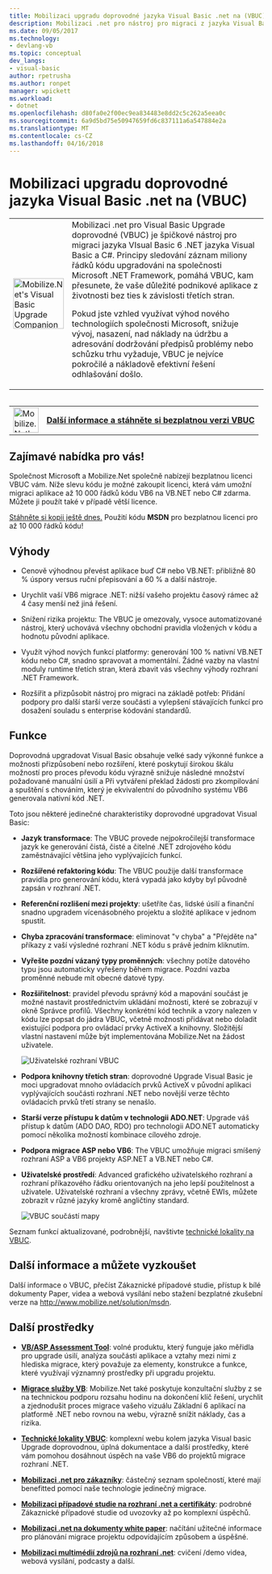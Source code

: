 ```yaml
---
title: Mobilizaci upgradu doprovodné jazyka Visual Basic .net na (VBUC) | Microsoft Docs
description: Mobilizaci .net pro nástroj pro migraci z jazyka Visual Basic 6 .NET jazyka Visual Basic a C#
ms.date: 09/05/2017
ms.technology:
- devlang-vb
ms.topic: conceptual
dev_langs:
- visual-basic
author: rpetrusha
ms.author: ronpet
manager: wpickett
ms.workload:
- dotnet
ms.openlocfilehash: d80fa0e2f00ec9ea834483e8dd2c5c262a5eea0c
ms.sourcegitcommit: 6a9d5bd75e50947659fd6c837111a6a547884e2a
ms.translationtype: MT
ms.contentlocale: cs-CZ
ms.lasthandoff: 04/16/2018
---
```

# <a name="mobilizenets-visual-basic-upgrade-companion-vbuc"></a>Mobilizaci upgradu doprovodné jazyka Visual Basic .net na (VBUC)

<table>
   <tr>
      <td><img src="media/vbuc.png" alt="Mobilize.Net's Visual Basic Upgrade Companion (VBUC)" width="100" /> </td> 
      <td>Mobilizaci .net pro Visual Basic Upgrade doprovodné (VBUC) je špičkové nástroj pro migraci jazyka VIsual Basic 6 .NET jazyka Visual Basic a C#. Principy sledování záznam miliony řádků kódu upgradováni na společnosti Microsoft .NET Framework, pomáhá VBUC, kam přesunete, že vaše důležité podnikové aplikace z životnosti bez ties k závislosti třetích stran. </p>
Pokud jste vzhled využívat výhod nového technologiích společnosti Microsoft, snižuje vývoj, nasazení, nad náklady na údržbu a adresování dodržování předpisů problémy nebo schůzku trhu vyžaduje, VBUC je nejvíce pokročilé a nákladově efektivní řešení odhlašování došlo.</p> </td>  
   </tr>
<table>

<table>
   <tr>
      <td><a href="http://www.mobilize.net/solution/msdn"><img src="media/download.png" alt="Mobilize.Net's Visual Basic Upgrade Companion (VBUC)" width="50" /></a></td>
      <td><a href="http://www.mobilize.net/solution/msdn"><strong>Další informace a stáhněte si bezplatnou verzi VBUC</string></a></td>
   </tr>
</table>  

## <a name="exciting-offer-for-you"></a>Zajímavé nabídka pro vás!

Společnost Microsoft a Mobilize.Net společně nabízejí bezplatnou licenci VBUC vám. Níže slevu kódu je možné zakoupit licenci, která vám umožní migraci aplikace až 10 000 řádků kódu VB6 na VB.NET nebo C# zdarma. Můžete ji použít také v případě větší licence.

[Stáhněte si kopii ještě dnes.](http://www.mobilize.net/solution/msdn) Použití kódu **MSDN** pro bezplatnou licenci pro až 10 000 řádků kódu!

## <a name="benefits"></a>Výhody

- Cenově výhodnou převést aplikace buď C# nebo VB.NET: přibližně 80 % úspory versus ruční přepisování a 60 % a další nástroje.

- Urychlit vaší VB6 migrace .NET: nižší vašeho projektu časový rámec až 4 časy menší než jiná řešení.

- Snížení rizika projektu: The VBUC je omezovaly, vysoce automatizované nástroj, který uchovává všechny obchodní pravidla vložených v kódu a hodnotu původní aplikace.

- Využít výhod nových funkcí platformy: generování 100 % nativní VB.NET kódu nebo C#, snadno spravovat a momentální. Žádné vazby na vlastní moduly runtime třetích stran, která zbavit vás všechny výhody rozhraní .NET Framework.

- Rozšířit a přizpůsobit nástroj pro migraci na základě potřeb: Přidání podpory pro další starší verze součásti a vylepšení stávajících funkcí pro dosažení souladu s enterprise kódování standardů.

## <a name="features"></a>Funkce

Doprovodná upgradovat Visual Basic obsahuje velké sady výkonné funkce a možnosti přizpůsobení nebo rozšíření, které poskytují širokou škálu možností pro proces převodu kódu výrazně snižuje následné množství požadované manuální úsilí a Při vytváření překlad žádosti pro zkompilování a spuštění s chováním, který je ekvivalentní do původního systému VB6 generovala nativní kód .NET.

Toto jsou některé jedinečné charakteristiky doprovodné upgradovat Visual Basic:

- **Jazyk transformace**: The VBUC provede nejpokročilejší transformace jazyk ke generování čistá, čisté a čitelné .NET zdrojového kódu zaměstnávající většina jeho vyplývajících funkcí.

- **Rozšířené refaktoring kódu**: The VBUC použije další transformace pravidla pro generování kódu, která vypadá jako kdyby byl původně zapsán v rozhraní .NET.

- **Referenční rozlišení mezi projekty**: ušetříte čas, lidské úsilí a finanční snadno upgradem vícenásobného projektu a složité aplikace v jednom spustit.

- **Chyba zpracování transformace**: eliminovat "v chyba" a "Přejděte na" příkazy z vaší výsledné rozhraní .NET kódu s právě jedním kliknutím.

- **Vyřešte pozdní vázaný typy proměnných**: všechny potíže datového typu jsou automaticky vyřešeny během migrace. Pozdní vazba proměnné nebude mít obecné datové typy.
 
- **Rozšiřitelnost**: pravidel převodu správný kód a mapování součást je možné nastavit prostřednictvím ukládání možnosti, které se zobrazují v okně Správce profilů. Všechny konkrétní kód technik a vzory nalezen v kódu lze popsat do jádra VBUC, včetně možnosti přidávat nebo doladit existující podpora pro ovládací prvky ActiveX a knihovny. Složitější vlastní nastavení může být implementována Mobilize.Net na žádost uživatele.
 
  ![Uživatelské rozhraní VBUC](./media/vbuc-screenshot.png) 

- **Podpora knihovny třetích stran**: doprovodné Upgrade Visual Basic je moci upgradovat mnoho ovládacích prvků ActiveX v původní aplikaci vyplývajících součásti rozhraní .NET nebo novější verze těchto ovládacích prvků třetí strany se nenašlo.

- **Starší verze přístupu k datům v technologii ADO.NET**: Upgrade váš přístup k datům (ADO DAO, RDO) pro technologii ADO.NET automaticky pomocí několika možností kombinace cílového zdroje.

- **Podpora migrace ASP nebo VB6**: The VBUC umožňuje migraci smíšený rozhraní ASP a VB6 projekty ASP.NET a VB.NET nebo C#.

- **Uživatelské prostředí**: Advanced grafického uživatelského rozhraní a rozhraní příkazového řádku orientovaných na jeho lepší použitelnost a uživatele. Uživatelské rozhraní a všechny zprávy, včetně EWIs, můžete zobrazit v různé jazyky kromě angličtiny standard.
 
  ![VBUC součástí mapy](./media/vbuc-component-maps.png)

Seznam funkcí aktualizované, podrobnější, navštivte [technické lokality na VBUC](http://www.vbtonet.com/?msdn).

## <a name="learn-more-and-try-it-for-yourself"></a>Další informace a můžete vyzkoušet
Další informace o VBUC, přečíst Zákaznické případové studie, přístup k bílé dokumenty Paper, videa a webová vysílání nebo stažení bezplatné zkušební verze na http://www.mobilize.net/solution/msdn.

## <a name="additional-resources"></a>Další prostředky

- [**VB/ASP Assessment Tool**](https://www.mobilize.net/modernization-assessment-tool): volné produktu, který funguje jako měřidla pro upgrade úsilí, analýza součásti aplikace a vztahy mezi nimi z hlediska migrace, který považuje za elementy, konstrukce a funkce, které využívají významný prostředky při upgradu projektu.

- [**Migrace služby VB**](https://www.mobilize.net/solution/legacy-solutions/vbmap---migrate-from-vb6-to-net): Mobilize.Net také poskytuje konzultační služby z se na technickou podporu rozsahu hodinu na dokončení klíč řešení, urychlit a zjednodušit proces migrace vašeho vizuálu Základní 6 aplikací na platformě .NET nebo rovnou na webu, výrazně snížit náklady, čas a rizika.
 
- [**Technické lokality VBUC**](http://www.vbtonet.com/?msdn): komplexní webu kolem jazyka Visual basic Upgrade doprovodnou, úplná dokumentace a další prostředky, které vám pomohou dosáhnout úspěch na vaše VB6 do projektů migrace rozhraní .NET.

- [**Mobilizaci .net pro zákazníky**](http://www.mobilize.net/resources/customer-list): částečný seznam společností, které mají benefitted pomocí naše technologie jedinečný migrace.

- [**Mobilizaci případové studie na rozhraní .net a certifikáty**](http://www.mobilize.net/case-studies/case-studies): podrobné Zákaznické případové studie od uvozovky až po komplexní úspěchů.
 
- [**Mobilizaci .net na dokumenty white paper**](http://www.mobilize.net/whitepapers): načítání užitečné informace pro plánování migrace projektu odpovídajícím způsobem a úspěšné.
 
- [**Mobilizaci multimédií zdrojů na rozhraní .net**](http://www.mobilize.net/tech-resources): cvičení /demo videa, webová vysílání, podcasty a další.

 